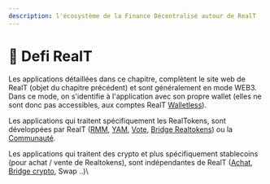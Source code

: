 ```yaml
---
description: l'écosystème de la Finance Décentralisé autour de RealT
---
```


# 🍬 Defi RealT

Les applications détaillées dans ce chapitre, complètent le site web de RealT (objet du chapitre précédent) et sont généralement en mode WEB3. \
Dans ce mode, on s'identifie à l'application avec son propre wallet (elles ne sont donc pas accessibles, aux comptes RealT [Walletless](../site-realt/walletless.md)).

Les applications qui traitent spécifiquement les RealTokens, sont développées par RealT ([RMM](rmm/), [YAM](dex-swap/yam.md), [Vote](vote-realt.md), [Bridge Realtokens](bridge-realtokens-realt/)) ou la [Communauté](../la-communaute-realt/).

Les applications qui traitent des crypto et plus spécifiquement stablecoins (pour achat / vente de Realtokens), sont indépendantes de RealT ([Achat](achat-crypto.md), [Bridge crypto](bridge.md), Swap ..)\
